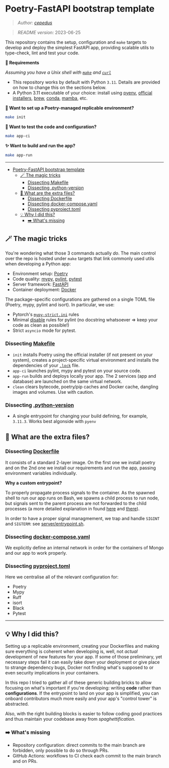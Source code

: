 # Poetry-FastAPI bootstrap template
> *Author: [cepedus](https://www.github.com/cepedus)*

> *README version:* 2023-06-25

This repository contains the setup, configuration and `make` targets to develop and deploy the simplest FastAPI app, providing scalable utils to type-check, lint and test your code.

**🚦 Requirements**

*Assuming you have a Unix shell with [`make`](https://www.gnu.org/software/make/) and [`curl`](https://curl.se/)*


- This repository works by default with Python `3.11`. Details are provided on how to change this on the sections below.
- A Python 3.11 executable of your choice: install using [pyenv](https://github.com/pyenv/pyenv), [official installers](https://www.python.org/downloads/), [brew](https://brew.sh/), [conda](https://docs.conda.io/en/latest/miniconda.html), [mamba](https://mamba.readthedocs.io/en/latest/index.html), etc.


**🥾 Want to set up a Poetry-managed replicable environment?**
```bash
make init
```

**🧪 Want to test the code and configuration?**
```bash
make app-ci
```

**✨ Want to build and run the app?**
```bash
make app-run
```

---

- [Poetry-FastAPI bootstrap template](#poetry-fastapi-bootstrap-template)
  - [🪄 The magic tricks](#-the-magic-tricks)
    - [Dissecting Makefile](#dissecting-makefile)
    - [Dissecting .python-version](#dissecting-python-version)
  - [👀 What are the extra files?](#-what-are-the-extra-files)
    - [Dissecting Dockerfile](#dissecting-dockerfile)
    - [Dissecting docker-compose.yaml](#dissecting-docker-composeyaml)
    - [Dissecting pyproject.toml](#dissecting-pyprojecttoml)
  - [💡 Why I did this?](#-why-i-did-this)
    - [➡️ What's missing](#️-whats-missing)

## 🪄 The magic tricks

You're wondering what those 3 commands actually *do*. The main control over the repo is hosted under `make` targets that link commonly used utils when developing a Python app:

- Environment setup: [Poetry](https://python-poetry.org/docs/)
- Code quality: [mypy](https://mypy.readthedocs.io/en/stable/), [pylint](https://pylint.pycqa.org/en/latest/), [pytest](https://docs.pytest.org/en/latest/)
- Server framework: [FastAPI](https://fastapi.tiangolo.com/)
- Container deployment: [Docker](https://docs.docker.com/get-started/overview/)

The package-specific configurations are gathered on a single TOML file (Poetry, mypy, pylint and isort). In particular, we use:
- Pytorch's [`mypy-strict.ini`](https://github.com/pytorch/pytorch/blob/master/mypy-strict.ini) rules
- Minimal [disable](https://github.com/cepedus/poetry-bootstrap/blob/main/pyproject.toml#L419) rules for pylint (no docstring whatsoever => keep your code as clean as possible!)
- Strict `asyncio` mode for pytest.

### Dissecting [Makefile](./Makefile)

- `init` installs Poetry using the official installer (if not present on your system), creates a project-specific virtual environment and installs the dependencies of your [`.lock`](poetry.lock) file.
- `app-ci` launches pylint, mypy and pytest on your source code.
- `app-run` builds and deploys locally your app. The 2 services (app and database) are launched on the same virtual network.
- `clean` clears bytecode, poetry/pip caches and Docker cache, dangling images and volumes. Use with caution.

### Dissecting [.python-version](./.python-version)

- A single entrypoint for changing your build defining, for example, `3.11.3`. Works best algonside with `pyenv`



## 👀 What are the extra files?

### Dissecting [Dockerfile](./Dockerfile)

It consists of a standard 2-layer image. On the first one we install poetry and on the 2nd one we install our requirements and run the app, passing environment variables individually.

**Why a custom entrypoint?**

To properly propagate process signals to the container. As the spawned shell to run our app runs on Bash, we spawns a child process to run node, but signals sent to the parent process are not forwarded to the child processes (a more detailed explanation in found [here](https://www.kaggle.com/code/residentmario/best-practices-for-propagating-signals-on-docker) and [there](https://www.padok.fr/en/blog/docker-processes-container#How_it_should_happen)). 

In order to have a proper signal managmement, we trap and handle `SIGINT` and `SIGTERM`: see [server/entrypoint.sh](server/entrypoint.sh).

### Dissecting [docker-compose.yaml](./docker-compose.yaml)

We explicitly define an internal network in order for the containers of Mongo and our app to work properly.


### Dissecting [pyproject.toml](./pyproject.toml)

Here we centralise all of the relevant configuration for:
- Poetry
- Mypy
- Ruff
- isort
- Black
- Pytest

---

## 💡 Why I did this?

Setting up a replicable environment, creating your Dockerfiles and making sure everything is coherent when developing is, well, not *actual* development of new features for your app. If some of those preliminary, yet necessary steps fail it can easily take down your deployment or give place to strange dependency bugs, Docker not finding what's supposed to or even security implications in your containers.

In this repo I tried to gather all of these generic building bricks to allow focusing on what's important if you're developing: writing **code** rather than **configurations**. If the entrypoint to land on your app is simplified, you can onboard contributors much more easily and your app's "control tower" is abstracted. 

Also, with the right building blocks is easier to follow coding good practices and thus maintain your codebase away from *spaghettification*.

### ➡️ What's missing
- Repository configuration: direct commits to the main branch are forbidden, only possible to do so through PRs.
- GitHub Actions: workflows to CI check each commit to the main branch and on PRs.
